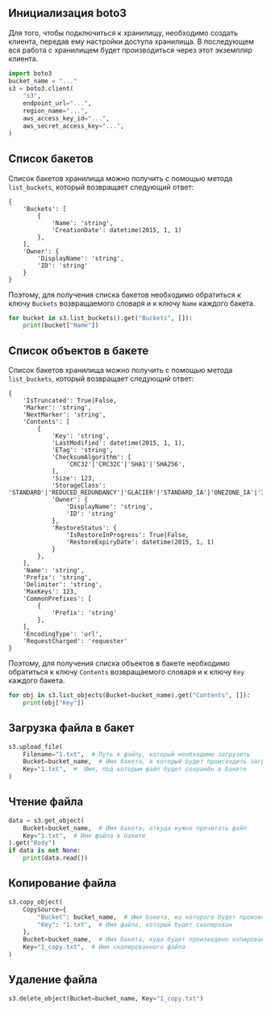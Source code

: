 ## Инициализация boto3

Для того, чтобы подключиться к хранилищу, необходимо создать клиента, передав ему настройки доступа хранилища. В последующем вся работа с хранилищем будет производиться через этот экземпляр клиента.

```python
import boto3
bucket_name = "..."
s3 = boto3.client(
    "s3",
    endpoint_url="...",
    region_name="...",
    aws_access_key_id="...",
    aws_secret_access_key="...",
)
```

## Список бакетов

Список бакетов хранилища можно получить с помощью метода `list_buckets`, который возвращает следующий ответ:
```
{
    'Buckets': [
        {
            'Name': 'string',
            'CreationDate': datetime(2015, 1, 1)
        },
    ],
    'Owner': {
        'DisplayName': 'string',
        'ID': 'string'
    }
}
```

Поэтому, для получения списка бакетов необходимо обратиться к ключу `Buckets` возвращаемого словаря и к ключу `Name` каждого бакета.

```python
for bucket in s3.list_buckets().get("Buckets", []):
    print(bucket["Name"])
```


## Список объектов в бакете

Список бакетов хранилища можно получить с помощью метода `list_buckets`, который возвращает следующий ответ:
```
{
    'IsTruncated': True|False,
    'Marker': 'string',
    'NextMarker': 'string',
    'Contents': [
        {
            'Key': 'string',
            'LastModified': datetime(2015, 1, 1),
            'ETag': 'string',
            'ChecksumAlgorithm': [
                'CRC32'|'CRC32C'|'SHA1'|'SHA256',
            ],
            'Size': 123,
            'StorageClass': 'STANDARD'|'REDUCED_REDUNDANCY'|'GLACIER'|'STANDARD_IA'|'ONEZONE_IA'|'INTELLIGENT_TIERING'|'DEEP_ARCHIVE'|'OUTPOSTS'|'GLACIER_IR'|'SNOW'|'EXPRESS_ONEZONE',
            'Owner': {
                'DisplayName': 'string',
                'ID': 'string'
            },
            'RestoreStatus': {
                'IsRestoreInProgress': True|False,
                'RestoreExpiryDate': datetime(2015, 1, 1)
            }
        },
    ],
    'Name': 'string',
    'Prefix': 'string',
    'Delimiter': 'string',
    'MaxKeys': 123,
    'CommonPrefixes': [
        {
            'Prefix': 'string'
        },
    ],
    'EncodingType': 'url',
    'RequestCharged': 'requester'
}
```

Поэтому, для получения списка объектов в бакете необходимо обратиться к ключу `Contents` возвращаемого словаря и к ключу `Key` каждого бакета.

```python
for obj in s3.list_objects(Bucket=bucket_name).get("Contents", []):
    print(obj["Key"])
```


## Загрузка файла в бакет
```python
s3.upload_file(
    Filename="1.txt",  # Путь к файлу, который необходимо загрузить
    Bucket=bucket_name,  # Имя бакета, в который будет происходить загрузка
    Key="1.txt",  #  Имя, под которым файл будет сохранён в бакете
)
```

## Чтение файла
```python
data = s3.get_object(
    Bucket=bucket_name,  # Имя бакета, откуда нужно прочитать файл
    Key="1.txt",  # Имя файла в бакете
).get("Body")
if data is not None:
    print(data.read())
```

## Копирование файла
```python
s3.copy_object(
    CopySource={
        "Bucket": bucket_name,  # Имя бакета, из которого будет производиться копирование
        "Key": "1.txt",  # Имя файла, который будет скопирован
    },
    Bucket=bucket_name,  # Имя бакета, куда будет произведено копирование
    Key="1_copy.txt",  # Имя скопированного файла
)
```

## Удаление файла
```python
s3.delete_object(Bucket=bucket_name, Key="1_copy.txt")
```
